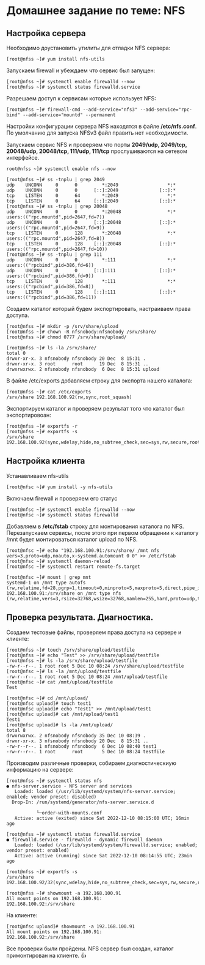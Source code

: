 # Домашнее задание по теме: NFS

## Настройка сервера
Необходимо доустановить утилиты для отладки NFS сервера:

```
[root@nfss ~]# yum install nfs-utils
```

Запускаем firewall и убеждаем что сервис был запущен:
```
[root@nfss ~]# systemctl enable firewalld --now
[root@nfss ~]# systemctl status firewalld.service 
```

Разрешаем доступ к сервисам которые использует NFS:
```
[root@nfss ~]# firewall-cmd --add-service="nfs3" --add-service="rpc-bind" --add-service="mountd" --permanent
```

Настройки конфигурации сервера NFS находятся в файле **/etc/nfs.conf**. По умолчанию для запуска NFSv3 файл править нет необходимости.

Запускаем сервис NFS и проверяем что порты **2049/udp, 2049/tcp, 20048/udp, 20048/tcp, 111/udp, 111/tcp** прослушиваются на сетевом интерфейсе.
```
root@nfss ~]# systemctl enable nfs --now
```

```
[root@nfss ~]# ss -tnplu | grep 2049
udp    UNCONN     0      0         *:2049                  *:*                  
udp    UNCONN     0      0      [::]:2049               [::]:*                  
tcp    LISTEN     0      64        *:2049                  *:*                  
tcp    LISTEN     0      64     [::]:2049               [::]:*                  
[root@nfss ~]# ss -tnplu | grep 20048
udp    UNCONN     0      0         *:20048                 *:*                   users:(("rpc.mountd",pid=2647,fd=7))
udp    UNCONN     0      0      [::]:20048              [::]:*                   users:(("rpc.mountd",pid=2647,fd=9))
tcp    LISTEN     0      128       *:20048                 *:*                   users:(("rpc.mountd",pid=2647,fd=8))
tcp    LISTEN     0      128    [::]:20048              [::]:*                   users:(("rpc.mountd",pid=2647,fd=10))
[root@nfss ~]# ss -tnplu | grep 111
udp    UNCONN     0      0         *:111                   *:*                   users:(("rpcbind",pid=386,fd=6))
udp    UNCONN     0      0      [::]:111                [::]:*                   users:(("rpcbind",pid=386,fd=9))
tcp    LISTEN     0      128       *:111                   *:*                   users:(("rpcbind",pid=386,fd=8))
tcp    LISTEN     0      128    [::]:111                [::]:*                   users:(("rpcbind",pid=386,fd=11))
```

Создаем каталог который будем экспортировать, настраиваем права доступа.
```
[root@nfss ~]# mkdir -p /srv/share/upload
[root@nfss ~]# chown -R nfsnobody:nfsnobody /srv/share/
[root@nfss ~]# chmod 0777 /srv/share/upload/
```

```
[root@nfss ~]# ls -la /srv/share/
total 0
drwxr-xr-x. 3 nfsnobody nfsnobody 20 Dec  8 15:31 .
drwxr-xr-x. 3 root      root      19 Dec  8 15:31 ..
drwxrwxrwx. 2 nfsnobody nfsnobody  6 Dec  8 15:31 upload
```

В файле /etc/exports добавляем строку для экспорта нашего каталога:
```
[root@nfss ~]# cat /etc/exports
/srv/share 192.168.100.92(rw,sync,root_squash)
```

Экспортируем каталог и проверяем результат того что каталог был экспортировоан:
```
[root@nfss ~]# exportfs -r
[root@nfss ~]# exportfs -s
/srv/share  192.168.100.92(sync,wdelay,hide,no_subtree_check,sec=sys,rw,secure,root_squash,no_all_squash)
```

## Настройка клиента
Устанавливаем nfs-utils
```
[root@nfsc ~]# yum install -y nfs-utils
```

Включаем firewall и проверяем его статус
```
[root@nfsc ~]# systemctl enable firewalld --now
[root@nfsc ~]# systemctl status firewalld
```

Добавляем в **/etc/fstab** строку для монтирования каталога по NFS. Перезапускаем сервисы, после этого при первом обращении к каталогу /mnt будет монтироваться каталог upload по NFS.

```
[root@nfsc ~]# echo "192.168.100.91:/srv/share/ /mnt nfs vers=3,proto=udp,noauto,x-systemd.automount 0 0" >> /etc/fstab
[root@nfsc ~]# systemctl daemon-reload 
[root@nfsc ~]# systemctl restart remote-fs.target
```

```
[root@nfsc ~]# mount | grep mnt
systemd-1 on /mnt type autofs (rw,relatime,fd=28,pgrp=1,timeout=0,minproto=5,maxproto=5,direct,pipe_ino=10972)
192.168.100.91:/srv/share on /mnt type nfs (rw,relatime,vers=3,rsize=32768,wsize=32768,namlen=255,hard,proto=udp,timeo=11,retrans=3,sec=sys,mountaddr=192.168.100.91,mountvers=3,mountport=20048,mountproto=udp,local_lock=none,addr=192.168.100.91)
```

## Проверка результата. Диагностика.

Создаем тестовые файлы, проверяем права доступа на сервере и клиенте:
```
[root@nfss ~]# touch /srv/share/upload/testfile
[root@nfss ~]# echo "Test" >> /srv/share/upload/testfile
[root@nfss ~]# ls -la /srv/share/upload/testfile 
-rw-r--r--. 1 root root 5 Dec 10 08:24 /srv/share/upload/testfile
[root@nfsc ~]# ls -la /mnt/upload/testfile 
-rw-r--r--. 1 root root 5 Dec 10 08:24 /mnt/upload/testfile
[root@nfsc ~]# cat /mnt/upload/testfile 
Test
```

```
[root@nfsc ~]# cd /mnt/upload/
[root@nfsc upload]# touch test1
[root@nfsc upload]# echo "Test1" >> /mnt/upload/test1
[root@nfsc upload]# cat /mnt/upload/test1
Test1
[root@nfsc upload]# ls -la /mnt/upload/
total 8
drwxrwxrwx. 2 nfsnobody nfsnobody 35 Dec 10 08:39 .
drwxr-xr-x. 3 nfsnobody nfsnobody 20 Dec  8 15:31 ..
-rw-r--r--. 1 nfsnobody nfsnobody  6 Dec 10 08:40 test1
-rw-r--r--. 1 root      root       5 Dec 10 08:24 testfile
```

Производим различные проверки, собираем диагностическиую информацию на сервере:
```
[root@nfss ~]# systemctl status nfs
● nfs-server.service - NFS server and services
   Loaded: loaded (/usr/lib/systemd/system/nfs-server.service; enabled; vendor preset: disabled)
  Drop-In: /run/systemd/generator/nfs-server.service.d

           └─order-with-mounts.conf
   Active: active (exited) since Sat 2022-12-10 08:15:00 UTC; 16min ago

[root@nfss ~]# systemctl status firewalld.service 
● firewalld.service - firewalld - dynamic firewall daemon
   Loaded: loaded (/usr/lib/systemd/system/firewalld.service; enabled; vendor preset: enabled)
   Active: active (running) since Sat 2022-12-10 08:14:55 UTC; 23min ago
```

```
[root@nfss ~]# exportfs -s
/srv/share  192.168.100.92/32(sync,wdelay,hide,no_subtree_check,sec=sys,rw,secure,root_squash,no_all_squash)
```

```
[root@nfss ~]# showmount -a 192.168.100.91
All mount points on 192.168.100.91:
192.168.100.92:/srv/share
```

На клиенте:
```
[root@nfsc upload]# showmount -a 192.168.100.91
All mount points on 192.168.100.91:
192.168.100.92:/srv/share
```
Все проверки были пройдены. NFS сервер был создан, каталог примонтирован на клиенте. :+1:

